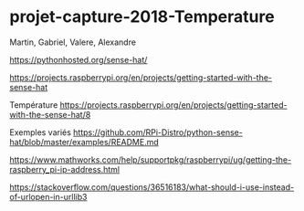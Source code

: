 # projet-capture-2018-Temperature
Martin, Gabriel, Valere, Alexandre

https://pythonhosted.org/sense-hat/

https://projects.raspberrypi.org/en/projects/getting-started-with-the-sense-hat

Température https://projects.raspberrypi.org/en/projects/getting-started-with-the-sense-hat/8

Exemples variés https://github.com/RPi-Distro/python-sense-hat/blob/master/examples/README.md

https://www.mathworks.com/help/supportpkg/raspberrypi/ug/getting-the-raspberry_pi-ip-address.html

https://stackoverflow.com/questions/36516183/what-should-i-use-instead-of-urlopen-in-urllib3
